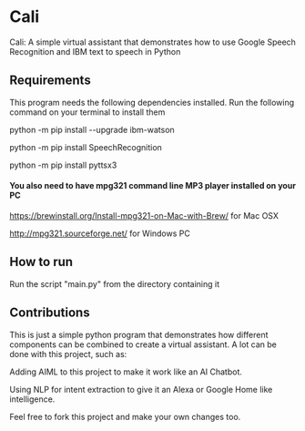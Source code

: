 # Cali
 Cali: A simple virtual assistant that demonstrates how to use Google Speech Recognition and IBM text to speech in Python
 
 
## Requirements

This program needs the following dependencies installed. Run the following command on your terminal to install them

python -m pip install --upgrade ibm-watson

python -m pip install SpeechRecognition

python -m pip install pyttsx3


#### You also need to have mpg321 command line MP3 player installed on your PC

https://brewinstall.org/Install-mpg321-on-Mac-with-Brew/ for Mac OSX 

http://mpg321.sourceforge.net/ for Windows PC

## How to run

Run the script "main.py" from the directory containing it

## Contributions 
This is just a simple python program that demonstrates how different components can be combined to create a virtual assistant.
A lot can be done with this project, such as:

Adding AIML to this project to make it work like an AI Chatbot.

Using NLP for intent extraction to give it an Alexa or Google Home like intelligence. 

Feel free to fork this project and make your own changes too.

